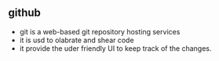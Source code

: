 github
--

- git is a web-based git repository  hosting services
- it is usd to olabrate and shear code
- it provide the uder friendly UI to  keep track of the changes.

